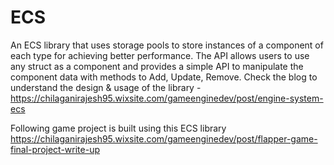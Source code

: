 # ECS
An ECS library that uses storage pools to store instances of a component of each type for achieving better performance. 
The API allows users to use any struct as a component and provides a simple API to manipulate the component data with methods to Add, Update, Remove.
Check the blog to understand the design & usage of the library - https://chilaganirajesh95.wixsite.com/gameenginedev/post/engine-system-ecs 

Following game project is built using this ECS library
https://chilaganirajesh95.wixsite.com/gameenginedev/post/flapper-game-final-project-write-up
